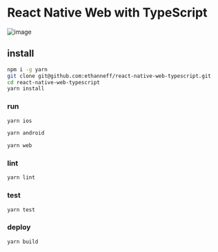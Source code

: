 # React Native Web with TypeScript

![image](https://i.imgur.com/sa5z3DR.gif)

## install

```sh
npm i -g yarn
git clone git@github.com:ethanneff/react-native-web-typescript.git
cd react-native-web-typescript
yarn install
```

### run

```sh
yarn ios
```

```sh
yarn android
```

```sh
yarn web
```

### lint

```sh
yarn lint
```

### test

```sh
yarn test
```

### deploy

```sh
yarn build
```

